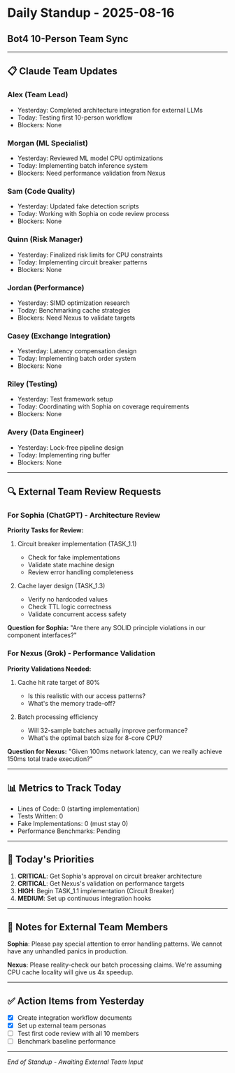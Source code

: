 # Daily Standup - 2025-08-16
## Bot4 10-Person Team Sync

---

## 📋 Claude Team Updates

### Alex (Team Lead)
- Yesterday: Completed architecture integration for external LLMs
- Today: Testing first 10-person workflow
- Blockers: None

### Morgan (ML Specialist)
- Yesterday: Reviewed ML model CPU optimizations
- Today: Implementing batch inference system
- Blockers: Need performance validation from Nexus

### Sam (Code Quality)
- Yesterday: Updated fake detection scripts
- Today: Working with Sophia on code review process
- Blockers: None

### Quinn (Risk Manager)
- Yesterday: Finalized risk limits for CPU constraints
- Today: Implementing circuit breaker patterns
- Blockers: None

### Jordan (Performance)
- Yesterday: SIMD optimization research
- Today: Benchmarking cache strategies
- Blockers: Need Nexus to validate targets

### Casey (Exchange Integration)
- Yesterday: Latency compensation design
- Today: Implementing batch order system
- Blockers: None

### Riley (Testing)
- Yesterday: Test framework setup
- Today: Coordinating with Sophia on coverage requirements
- Blockers: None

### Avery (Data Engineer)
- Yesterday: Lock-free pipeline design
- Today: Implementing ring buffer
- Blockers: None

---

## 🔍 External Team Review Requests

### For Sophia (ChatGPT) - Architecture Review
**Priority Tasks for Review:**
1. Circuit breaker implementation (TASK_1.1)
   - Check for fake implementations
   - Validate state machine design
   - Review error handling completeness

2. Cache layer design (TASK_1.3)
   - Verify no hardcoded values
   - Check TTL logic correctness
   - Validate concurrent access safety

**Question for Sophia:**
"Are there any SOLID principle violations in our component interfaces?"

### For Nexus (Grok) - Performance Validation
**Priority Validations Needed:**
1. Cache hit rate target of 80%
   - Is this realistic with our access patterns?
   - What's the memory trade-off?

2. Batch processing efficiency
   - Will 32-sample batches actually improve performance?
   - What's the optimal batch size for 8-core CPU?

**Question for Nexus:**
"Given 100ms network latency, can we really achieve 150ms total trade execution?"

---

## 📊 Metrics to Track Today

- Lines of Code: 0 (starting implementation)
- Tests Written: 0
- Fake Implementations: 0 (must stay 0)
- Performance Benchmarks: Pending

---

## 🎯 Today's Priorities

1. **CRITICAL**: Get Sophia's approval on circuit breaker architecture
2. **CRITICAL**: Get Nexus's validation on performance targets
3. **HIGH**: Begin TASK_1.1 implementation (Circuit Breaker)
4. **MEDIUM**: Set up continuous integration hooks

---

## 📝 Notes for External Team Members

**Sophia**: Please pay special attention to error handling patterns. We cannot have any unhandled panics in production.

**Nexus**: Please reality-check our batch processing claims. We're assuming CPU cache locality will give us 4x speedup.

---

## ✅ Action Items from Yesterday
- [x] Create integration workflow documents
- [x] Set up external team personas
- [ ] Test first code review with all 10 members
- [ ] Benchmark baseline performance

---

*End of Standup - Awaiting External Team Input*
